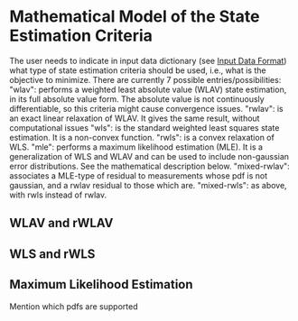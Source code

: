 # Mathematical Model of the State Estimation Criteria

The user needs to indicate in input data dictionary (see [Input Data Format](@ref)) what type of state estimation criteria should be used, i.e., what is the objective to minimize.
There are currently 7 possible entries/possibilities:
"wlav": performs a weighted least absolute value (WLAV) state estimation, in its full absolute value form. The absolute value is not continuously differentiable, so this criteria might cause convergence issues.
"rwlav": is an exact linear relaxation of WLAV. It gives the same result, without computational issues
"wls": is the standard weighted least squares state estimation. It is a non-convex function.
"rwls": is a convex relaxation of WLS.
"mle": performs a maximum likelihood estimation (MLE). It is a generalization of WLS and WLAV and can be used to include non-gaussian error distributions. See the mathematical description below.
"mixed-rwlav": associates a MLE-type of residual to measurements whose pdf is not gaussian, and a rwlav residual to those which are.
"mixed-rwls": as above, with rwls instead of rwlav.

## WLAV and rWLAV

## WLS and rWLS

## Maximum Likelihood Estimation

Mention which pdfs are supported
